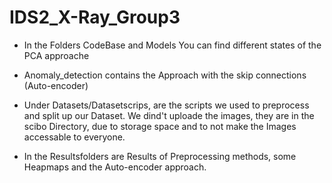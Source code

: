 # IDS2_X-Ray_Group3

* In the Folders CodeBase and Models You can find different states of the PCA approache

* Anomaly_detection contains the Approach with the skip connections (Auto-encoder)

* Under Datasets/Datasetscrips, are the scripts we used to preprocess and split up our Dataset. We dind't uploade the images, they are in the scibo Directory, due to storage space and to not make the Images accessable to everyone.

* In the Resultsfolders are Results of Preprocessing methods, some Heapmaps and the Auto-encoder approach.
